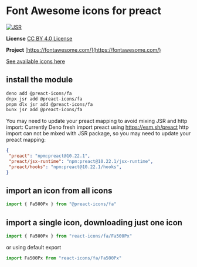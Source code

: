 # Font Awesome icons for preact

[![JSR](https://jsr.io/badges/@preact-icons/fa)](https://jsr.io/@preact-icons/fa)

**License** [CC BY 4.0 License](https://creativecommons.org/licenses/by/4.0/)

**Project** [https://fontawesome.com/](https://fontawesome.com/)

[See available icons here](https://react-icons.deno.dev/fa)

## install the module

```bash
deno add @preact-icons/fa
dnpx jsr add @preact-icons/fa
pnpm dlx jsr add @preact-icons/fa
bunx jsr add @preact-icons/fa
```

You may need to update your preact mapping to avoid mixing JSR and http import:
Currently Deno fresh import preact using https://esm.sh/preact http import can not be mixed with JSR package, so you may need to update your preact mapping:
```json
{
 "preact": "npm:preact@10.22.1",
 "preact/jsx-runtime": "npm:preact@10.22.1/jsx-runtime",
 "preact/hooks": "npm:preact@10.22.1/hooks",
}
```

## import an icon from all icons

```ts
import { Fa500Px } from "@preact-icons/fa"
```

## import a single icon, downloading just one icon

```ts
import { Fa500Px } from "react-icons/fa/Fa500Px"
```

or using default export

```ts
import Fa500Px from "react-icons/fa/Fa500Px"
```
